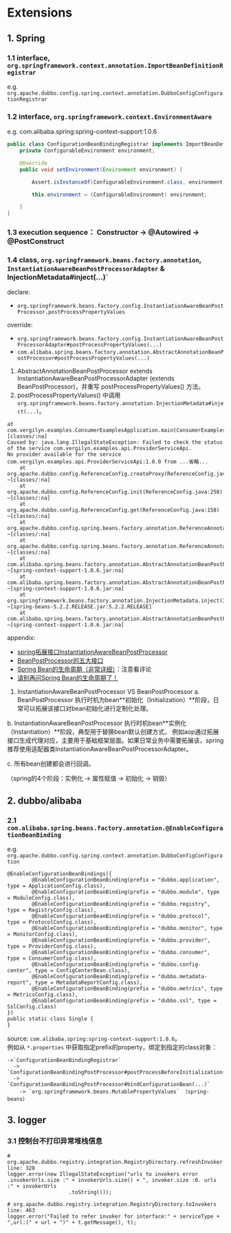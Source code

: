 # Extensions

## 1. Spring
### 1.1 interface, `org.springframework.context.annotation.ImportBeanDefinitionRegistrar`

e.g. `org.apache.dubbo.config.spring.context.annotation.DubboConfigConfigurationRegistrar`

### 1.2 interface, `org.springframework.context.EnvironmentAware`

e.g. com.alibaba.spring:spring-context-support:1.0.6
```java
public class ConfigurationBeanBindingRegistrar implements ImportBeanDefinitionRegistrar, EnvironmentAware {
    private ConfigurableEnvironment environment;

    @Override
    public void setEnvironment(Environment environment) {

        Assert.isInstanceOf(ConfigurableEnvironment.class, environment);

        this.environment = (ConfigurableEnvironment) environment;

    }
}
```

### 1.3 execution sequence： Constructor -> @Autowired -> @PostConstruct

### 1.4 class, `org.springframework.beans.factory.annotation`, `InstantiationAwareBeanPostProcessorAdapter` & InjectionMetadata#inject(...)`

declare: 
  - `org.springframework.beans.factory.config.InstantiationAwareBeanPostProcessor.postProcessPropertyValues`
  
override:
  - `org.springframework.beans.factory.config.InstantiationAwareBeanPostProcessorAdapter#postProcessPropertyValues(...)`
  - `com.alibaba.spring.beans.factory.annotation.AbstractAnnotationBeanPostProcessor#postProcessPropertyValues(...)` 

1. AbstractAnnotationBeanPostProcessor extends InstantiationAwareBeanPostProcessorAdapter (extends BeanPostProcessor)，并重写 postProcessPropertyValues() 方法。
2. postProcessPropertyValues() 中调用 `org.springframework.beans.factory.annotation.InjectionMetadata#inject(...)`。


```text
at com.vergilyn.examples.ConsumerExamplesApplication.main(ConsumerExamplesApplication.java:25) [classes/:na]
Caused by: java.lang.IllegalStateException: Failed to check the status of the service com.vergilyn.examples.api.ProviderServiceApi. 
No provider available for the service com.vergilyn.examples.api.ProviderServiceApi:1.0.0 from ...省略...
	at org.apache.dubbo.config.ReferenceConfig.createProxy(ReferenceConfig.java:349) ~[classes/:na]
	at org.apache.dubbo.config.ReferenceConfig.init(ReferenceConfig.java:258) ~[classes/:na]
	at org.apache.dubbo.config.ReferenceConfig.get(ReferenceConfig.java:158) ~[classes/:na]
	at org.apache.dubbo.config.spring.beans.factory.annotation.ReferenceAnnotationBeanPostProcessor.getOrCreateProxy(ReferenceAnnotationBeanPostProcessor.java:274) ~[classes/:na]
	at org.apache.dubbo.config.spring.beans.factory.annotation.ReferenceAnnotationBeanPostProcessor.doGetInjectedBean(ReferenceAnnotationBeanPostProcessor.java:143) ~[classes/:na]
	at com.alibaba.spring.beans.factory.annotation.AbstractAnnotationBeanPostProcessor.getInjectedObject(AbstractAnnotationBeanPostProcessor.java:359) ~[spring-context-support-1.0.6.jar:na]
	at com.alibaba.spring.beans.factory.annotation.AbstractAnnotationBeanPostProcessor$AnnotatedFieldElement.inject(AbstractAnnotationBeanPostProcessor.java:539) ~[spring-context-support-1.0.6.jar:na]
	at org.springframework.beans.factory.annotation.InjectionMetadata.inject(InjectionMetadata.java:116) ~[spring-beans-5.2.2.RELEASE.jar:5.2.2.RELEASE]
	at com.alibaba.spring.beans.factory.annotation.AbstractAnnotationBeanPostProcessor.postProcessPropertyValues(AbstractAnnotationBeanPostProcessor.java:142) ~[spring-context-support-1.0.6.jar:na]
```

appendix:
- [spring拓展接口InstantiationAwareBeanPostProcessor](https://www.cnblogs.com/xiaoxing/p/10270285.html)
- [BeanPostProcessor的五大接口](https://www.cnblogs.com/zhangjianbin/p/10059191.html)
- [Spring Bean的生命周期（非常详细）](https://www.cnblogs.com/zrtqsk/p/3735273.html)：注意看评论
- [请别再问Spring Bean的生命周期了！](https://www.jianshu.com/p/1dec08d290c1)

1. InstantiationAwareBeanPostProcessor VS BeanPostProcessor
  a. BeanPostProcessor 执行时机为bean**初始化（Initialization）**阶段，日常可以拓展该接口对bean初始化进行定制化处理。  
   
  b. InstantiationAwareBeanPostProcessor 执行时机bean**实例化（Instantiation）**阶段，典型用于替换bean默认创建方式，
  例如aop通过拓展接口生成代理对应，主要用于基础框架层面。如果日常业务中需要拓展该，spring推荐使用适配器类InstantiationAwareBeanPostProcessorAdapter。  
   
  c. 所有bean创建都会进行回调。

（spring的4个阶段：实例化 -> 属性赋值 -> 初始化 -> 销毁）

## 2. dubbo/alibaba

### 2.1 `com.alibaba.spring.beans.factory.annotation.@EnableConfigurationBeanBinding`

e.g. `org.apache.dubbo.config.spring.context.annotation.DubboConfigConfiguration`

```
@EnableConfigurationBeanBindings({
        @EnableConfigurationBeanBinding(prefix = "dubbo.application", type = ApplicationConfig.class),
        @EnableConfigurationBeanBinding(prefix = "dubbo.module", type = ModuleConfig.class),
        @EnableConfigurationBeanBinding(prefix = "dubbo.registry", type = RegistryConfig.class),
        @EnableConfigurationBeanBinding(prefix = "dubbo.protocol", type = ProtocolConfig.class),
        @EnableConfigurationBeanBinding(prefix = "dubbo.monitor", type = MonitorConfig.class),
        @EnableConfigurationBeanBinding(prefix = "dubbo.provider", type = ProviderConfig.class),
        @EnableConfigurationBeanBinding(prefix = "dubbo.consumer", type = ConsumerConfig.class),
        @EnableConfigurationBeanBinding(prefix = "dubbo.config-center", type = ConfigCenterBean.class),
        @EnableConfigurationBeanBinding(prefix = "dubbo.metadata-report", type = MetadataReportConfig.class),
        @EnableConfigurationBeanBinding(prefix = "dubbo.metrics", type = MetricsConfig.class),
        @EnableConfigurationBeanBinding(prefix = "dubbo.ssl", type = SslConfig.class)
})
public static class Single {
}
```

source: `com.alibaba.spring:spring-context-support:1.0.6`。  
例如从 `*.properties` 中获取指定prefix的property，绑定到指定的class对象： 
```
->`ConfigurationBeanBindingRegistrar`  
  -> `ConfigurationBeanBindingPostProcessor#postProcessBeforeInitialization(...)`  
  -> `ConfigurationBeanBindingPostProcessor#bindConfigurationBean(...)`  
    -> `org.springframework.beans.MutablePropertyValues` （spring-beans）
``` 

## 3. logger
### 3.1 控制台不打印异常堆栈信息
```text
# org.apache.dubbo.registry.integration.RegistryDirectory.refreshInvoker    line: 328
logger.error(new IllegalStateException("urls to invokers error .invokerUrls.size :" + invokerUrls.size() + ", invoker.size :0. urls :" + invokerUrls
                    .toString()));

# org.apache.dubbo.registry.integration.RegistryDirectory.toInvokers  line: 463
logger.error("Failed to refer invoker for interface:" + serviceType + ",url:(" + url + ")" + t.getMessage(), t);
```
